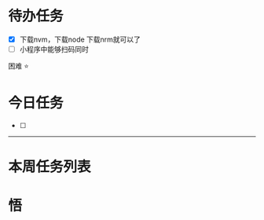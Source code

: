 # 待办任务
- [x] 下载nvm，下载node 下载nrm就可以了
- [ ] 小程序中能够扫码同时

困难
⭐

# 今日任务
- [ ] 




------
# 本周任务列表



# 悟